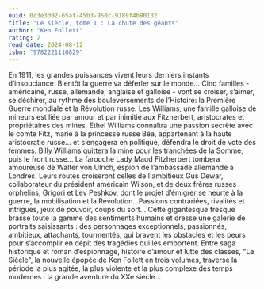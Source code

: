 ```yaml
---
uuid: 0c3e3d02-65af-45b3-950c-9189f4b90132
title: "Le siècle, tome 1 : La chute des géants"
author: "Ken Follett"
rating: 7
read_date: 2024-08-12
isbn: "9782221110829"
---
```


En 1911, les grandes puissances vivent leurs derniers instants d’insouciance. Bientôt la guerre va déferler sur le monde…
Cinq familles - américaine, russe, allemande, anglaise et galloise - vont se croiser, s’aimer, se déchirer, au rythme des bouleversements de l’Histoire: la Première Guerre mondiale et la Révolution russe.
Les Williams, une famille galloise de mineurs est liée par amour et par inimitié aux Fitzherbert, aristocrates et propriétaires des mines. Ethel Williams connaîtra une passion secrète avec le comte Fitz, marié à la princesse russe Béa, appartenant à la haute aristocratie russe… et s’engagera en politique, défendra le droit de vote des femmes. Billy Williams quittera la mine pour les tranchées de la Somme, puis le front russe…
La farouche Lady Maud Fitzherbert tombera amoureuse de Walter von Ulrich, espion de l’ambassade allemande à Londres. Leurs routes croiseront celles de l'ambitieux Gus Dewar, collaborateur du président américain Wilson, et de deux frères russes orphelins, Grigori et Lev Peshkov, dont le projet d’émigrer se heurte à la guerre, la mobilisation et la Révolution…Passions contrariées, rivalités et intrigues, jeux de pouvoir, coups du sort…
Cette gigantesque fresque brasse toute la gamme des sentiments humains et dresse une galerie de portraits saisissants : des personnages exceptionnels, passionnés, ambitieux, attachants, tourmentés, qui bravent les obstacles et les peurs pour s’accomplir en dépit des tragédies qui les emportent.
Entre saga historique et roman d’espionnage, histoire d’amour et lutte des classes, "Le Siècle", la nouvelle épopée de Ken Follett en trois volumes, traverse la période la plus agitée, la plus violente et la plus complexe des temps modernes : la grande aventure du XXe siècle…